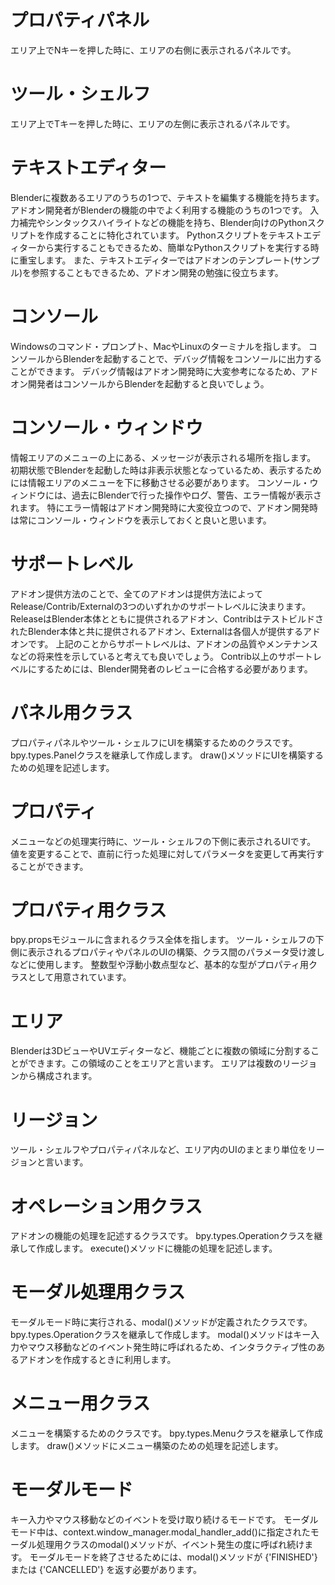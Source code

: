 
# プロパティパネル
エリア上でNキーを押した時に、エリアの右側に表示されるパネルです。

# ツール・シェルフ
エリア上でTキーを押した時に、エリアの左側に表示されるパネルです。

# テキストエディター
Blenderに複数あるエリアのうちの1つで、テキストを編集する機能を持ちます。アドオン開発者がBlenderの機能の中でよく利用する機能のうちの1つです。
入力補完やシンタックスハイライトなどの機能を持ち、Blender向けのPythonスクリプトを作成することに特化されています。
Pythonスクリプトをテキストエディターから実行することもできるため、簡単なPythonスクリプトを実行する時に重宝します。
また、テキストエディターではアドオンのテンプレート(サンプル)を参照することもできるため、アドオン開発の勉強に役立ちます。

# コンソール
Windowsのコマンド・プロンプト、MacやLinuxのターミナルを指します。
コンソールからBlenderを起動することで、デバッグ情報をコンソールに出力することができます。
デバッグ情報はアドオン開発時に大変参考になるため、アドオン開発者はコンソールからBlenderを起動すると良いでしょう。

# コンソール・ウィンドウ
情報エリアのメニューの上にある、メッセージが表示される場所を指します。
初期状態でBlenderを起動した時は非表示状態となっているため、表示するためには情報エリアのメニューを下に移動させる必要があります。
コンソール・ウィンドウには、過去にBlenderで行った操作やログ、警告、エラー情報が表示されます。
特にエラー情報はアドオン開発時に大変役立つので、アドオン開発時は常にコンソール・ウィンドウを表示しておくと良いと思います。

# サポートレベル
アドオン提供方法のことで、全てのアドオンは提供方法によってRelease/Contrib/Externalの3つのいずれかのサポートレベルに決まります。
ReleaseはBlender本体とともに提供されるアドオン、ContribはテストビルドされたBlender本体と共に提供されるアドオン、Externalは各個人が提供するアドオンです。
上記のことからサポートレベルは、アドオンの品質やメンテナンスなどの将来性を示していると考えても良いでしょう。
Contrib以上のサポートレベルにするためには、Blender開発者のレビューに合格する必要があります。

# パネル用クラス
プロパティパネルやツール・シェルフにUIを構築するためのクラスです。
bpy.types.Panelクラスを継承して作成します。
draw()メソッドにUIを構築するための処理を記述します。

# プロパティ
メニューなどの処理実行時に、ツール・シェルフの下側に表示されるUIです。
値を変更することで、直前に行った処理に対してパラメータを変更して再実行することができます。

# プロパティ用クラス
bpy.propsモジュールに含まれるクラス全体を指します。
ツール・シェルフの下側に表示されるプロパティやパネルのUIの構築、クラス間のパラメータ受け渡しなどに使用します。
整数型や浮動小数点型など、基本的な型がプロパティ用クラスとして用意されています。

# エリア
Blenderは3DビューやUVエディターなど、機能ごとに複数の領域に分割することができます。この領域のことをエリアと言います。
エリアは複数のリージョンから構成されます。

# リージョン
ツール・シェルフやプロパティパネルなど、エリア内のUIのまとまり単位をリージョンと言います。

# オペレーション用クラス
アドオンの機能の処理を記述するクラスです。
bpy.types.Operationクラスを継承して作成します。
execute()メソッドに機能の処理を記述します。

# モーダル処理用クラス
モーダルモード時に実行される、modal()メソッドが定義されたクラスです。
bpy.types.Operationクラスを継承して作成します。
modal()メソッドはキー入力やマウス移動などのイベント発生時に呼ばれるため、インタラクティブ性のあるアドオンを作成するときに利用します。

# メニュー用クラス
メニューを構築するためのクラスです。
bpy.types.Menuクラスを継承して作成します。
draw()メソッドにメニュー構築のための処理を記述します。

# モーダルモード
キー入力やマウス移動などのイベントを受け取り続けるモードです。
モーダルモード中は、context.window_manager.modal_handler_add()に指定されたモーダル処理用クラスのmodal()メソッドが、イベント発生の度に呼ばれ続けます。
モーダルモードを終了させるためには、modal()メソッドが {'FINISHED'} または {'CANCELLED'} を返す必要があります。
